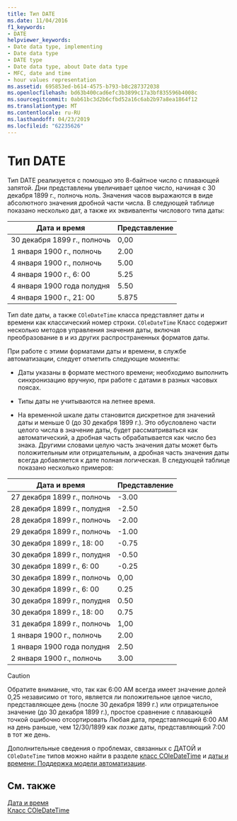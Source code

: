```yaml
---
title: Тип DATE
ms.date: 11/04/2016
f1_keywords:
- DATE
helpviewer_keywords:
- Date data type, implementing
- Date data type
- DATE type
- Date data type, about Date data type
- MFC, date and time
- hour values representation
ms.assetid: 695853ed-b614-4575-b793-b8c287372038
ms.openlocfilehash: bd63b400cad6efc3b3899c17a3bf835596b4008c
ms.sourcegitcommit: 0ab61bc3d2b6cfbd52a16c6ab2b97a8ea1864f12
ms.translationtype: MT
ms.contentlocale: ru-RU
ms.lasthandoff: 04/23/2019
ms.locfileid: "62235626"
---
```

# <a name="date-type"></a>Тип DATE

Тип DATE реализуется с помощью это 8-байтное число с плавающей запятой. Дни представлены увеличивает целое число, начиная с 30 декабря 1899 г., полночь ноль. Значения часов выражаются в виде абсолютного значения дробной части числа. В следующей таблице показано несколько дат, а также их эквиваленты числового типа даты:

|Дата и время|Представление|
|-------------------|--------------------|
|30 декабря 1899 г., полночь|0,00|
|1 января 1900 г., полночь|2.00|
|4 января 1900 г., полночь|5.00|
|4 января 1900 г., 6: 00|5.25|
|4 января 1900 года полудня|5.50|
|4 января 1900 г., 21: 00|5.875|

Тип date даты, а также `COleDateTime` класса представляет даты и времени как классический номер строки. `COleDateTime` Класс содержит несколько методов управления значения даты, включая преобразование в и из других распространенных форматов даты.

При работе с этими форматами даты и времени, в службе автоматизации, следует отметить следующие моменты:

- Даты указаны в формате местного времени; необходимо выполнить синхронизацию вручную, при работе с датами в разных часовых поясах.

- Типы даты не учитываются на летнее время.

- На временной шкале даты становится дискретное для значений даты и меньше 0 (до 30 декабря 1899 г.). Это обусловлено части целого числа в значение даты, будет рассматриваться как автоматический, а дробная часть обрабатывается как число без знака. Другими словами целую часть значения даты может быть положительным или отрицательным, а дробная часть значения даты всегда добавляется к дате полная логическая. В следующей таблице показано несколько примеров:

|Дата и время|Представление|
|-------------------|--------------------|
|27 декабря 1899 г., полночь|-3.00|
|28 декабря 1899 г., полудня|-2.50|
|28 декабря 1899 г., полночь|-2.00|
|29 декабря 1899 г., полночь|-1.00|
|30 декабря 1899 г., 18: 00|-0.75|
|30 декабря 1899 г., полудня|-0.50|
|30 декабря 1899 г., 6: 00|-0.25|
|30 декабря 1899 г., полночь|0,00|
|30 декабря 1899 г., 6: 00|0.25|
|30 декабря 1899 г., полудня|0.50|
|30 декабря 1899 г., 18: 00|0.75|
|31 декабря 1899 г., полночь|1,00|
|1 января 1900 г., полночь|2.00|
|1 января 1900 года полудня|2.50|
|2 января 1900 г., полночь|3.00|

> [!CAUTION]
>  Обратите внимание, что, так как 6:00 AM всегда имеет значение долей 0,25 независимо от того, является ли положительное целое число, представляющее день (после 30 декабря 1899 г.) или отрицательное значение (до 30 декабря 1899 г.), простое сравнение с плавающей точкой ошибочно отсортировать Любая дата, представляющий 6:00 AM на день раньше, чем 12/30/1899 как *позже* даты, представляющий 7:00 в тот же день.

Дополнительные сведения о проблемах, связанных с ДАТОЙ и `COleDateTime` типов можно найти в разделе [класс COleDateTime](../atl-mfc-shared/reference/coledatetime-class.md) и [даты и времени: Поддержка модели автоматизации](../atl-mfc-shared/date-and-time-automation-support.md).

## <a name="see-also"></a>См. также

[Дата и время](../atl-mfc-shared/date-and-time.md)<br/>
[Класс COleDateTime](../atl-mfc-shared/reference/coledatetime-class.md)
